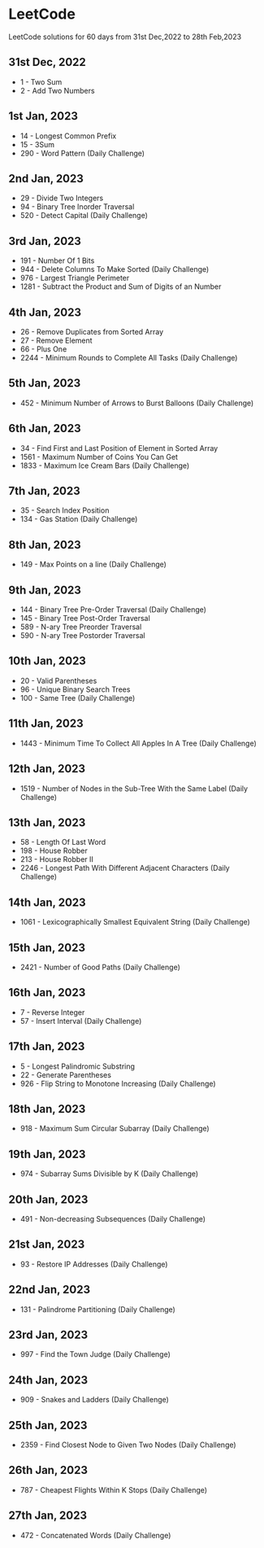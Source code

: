 # LeetCode
LeetCode solutions for 60 days from 31st Dec,2022 to 28th Feb,2023

## 31st Dec, 2022
- 1 - Two Sum
- 2 - Add Two Numbers

## 1st Jan, 2023
- 14 - Longest Common Prefix
- 15 - 3Sum
- 290 - Word Pattern (Daily Challenge)

## 2nd Jan, 2023
- 29 - Divide Two Integers
- 94 - Binary Tree Inorder Traversal
- 520 - Detect Capital (Daily Challenge)

## 3rd Jan, 2023
- 191 - Number Of 1 Bits
- 944 - Delete Columns To Make Sorted (Daily Challenge)
- 976 - Largest Triangle Perimeter
- 1281 - Subtract the Product and Sum of Digits of an Number

## 4th Jan, 2023
- 26 - Remove Duplicates from Sorted Array
- 27 - Remove Element
- 66 - Plus One
- 2244 - Minimum Rounds to Complete All Tasks (Daily Challenge)

## 5th Jan, 2023
- 452 - Minimum Number of Arrows to Burst Balloons (Daily Challenge)

## 6th Jan, 2023
- 34 - Find First and Last Position of Element in Sorted Array
- 1561 - Maximum Number of Coins You Can Get
- 1833 - Maximum Ice Cream Bars (Daily Challenge)

## 7th Jan, 2023
- 35 - Search Index Position
- 134 - Gas Station (Daily Challenge)

## 8th Jan, 2023
- 149 - Max Points on a line (Daily Challenge)

## 9th Jan, 2023
- 144 - Binary Tree Pre-Order Traversal (Daily Challenge)
- 145 - Binary Tree Post-Order Traversal
- 589 - N-ary Tree Preorder Traversal
- 590 - N-ary Tree Postorder Traversal

## 10th Jan, 2023
- 20 - Valid Parentheses
- 96 - Unique Binary Search Trees
- 100 - Same Tree (Daily Challenge)

## 11th Jan, 2023
- 1443 - Minimum Time To Collect All Apples In A Tree (Daily Challenge)

## 12th Jan, 2023
- 1519 - Number of Nodes in the Sub-Tree With the Same Label (Daily Challenge)

## 13th Jan, 2023
- 58 - Length Of Last Word
- 198 - House Robber
- 213 - House Robber II
- 2246 - Longest Path With Different Adjacent Characters (Daily Challenge)

## 14th Jan, 2023
- 1061 - Lexicographically Smallest Equivalent String (Daily Challenge)

## 15th Jan, 2023
- 2421 - Number of Good Paths (Daily Challenge)

## 16th Jan, 2023
- 7 - Reverse Integer
- 57 - Insert Interval (Daily Challenge)

## 17th Jan, 2023
- 5 - Longest Palindromic Substring
- 22 - Generate Parentheses
- 926 - Flip String to Monotone Increasing (Daily Challenge)

## 18th Jan, 2023
- 918 - Maximum Sum Circular Subarray (Daily Challenge)

## 19th Jan, 2023
- 974 - Subarray Sums Divisible by K (Daily Challenge)

## 20th Jan, 2023
- 491 - Non-decreasing Subsequences (Daily Challenge)

## 21st Jan, 2023
- 93 - Restore IP Addresses (Daily Challenge)

## 22nd Jan, 2023
- 131 - Palindrome Partitioning (Daily Challenge)

## 23rd Jan, 2023
- 997 - Find the Town Judge (Daily Challenge)

## 24th Jan, 2023
- 909 - Snakes and Ladders (Daily Challenge)

## 25th Jan, 2023
- 2359 - Find Closest Node to Given Two Nodes (Daily Challenge)

## 26th Jan, 2023
- 787 - Cheapest Flights Within K Stops (Daily Challenge)

## 27th Jan, 2023
- 472 - Concatenated Words (Daily Challenge)